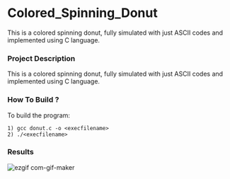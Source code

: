 # Colored_Spinning_Donut
This is a colored spinning donut, fully simulated with just ASCII codes and implemented using C language. 


### Project Description
This is a colored spinning donut, fully simulated with just ASCII codes and implemented using C language.
      
### How To Build ?

To build the program: 

	1) gcc donut.c -o <execfilename>
	2) ./<execfilename>
	
### Results

![ezgif com-gif-maker](https://user-images.githubusercontent.com/56271967/175794269-1cf476b3-f89c-4a76-ba4d-196065578419.gif)
